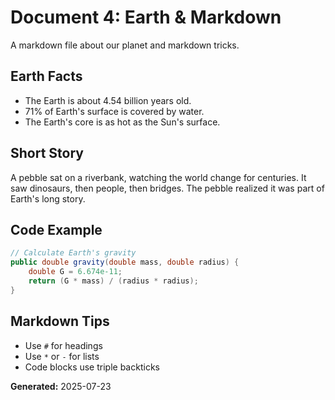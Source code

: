# Document 4: Earth & Markdown

A markdown file about our planet and markdown tricks.

## Earth Facts
- The Earth is about 4.54 billion years old.
- 71% of Earth's surface is covered by water.
- The Earth's core is as hot as the Sun's surface.

## Short Story
A pebble sat on a riverbank, watching the world change for centuries. It saw dinosaurs, then people, then bridges. The pebble realized it was part of Earth's long story.

## Code Example
```java
// Calculate Earth's gravity
public double gravity(double mass, double radius) {
    double G = 6.674e-11;
    return (G * mass) / (radius * radius);
}
```

## Markdown Tips
- Use `#` for headings
- Use `*` or `-` for lists
- Code blocks use triple backticks

**Generated:** 2025-07-23
